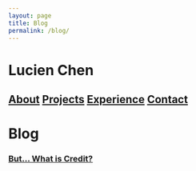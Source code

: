 ```yaml
---
layout: page
title: Blog
permalink: /blog/
---
```

# Lucien Chen

## [About](https://lucienqchen.github.io/) [Projects](https://lucienqchen.github.io/projects/) [Experience](https://lucienqchen.github.io/experience/) [Contact](https://lucienqchen.github.io/contact_me/)

# Blog

### [But... What is Credit?](lucienqchen.github.io/blog/intro-credit)